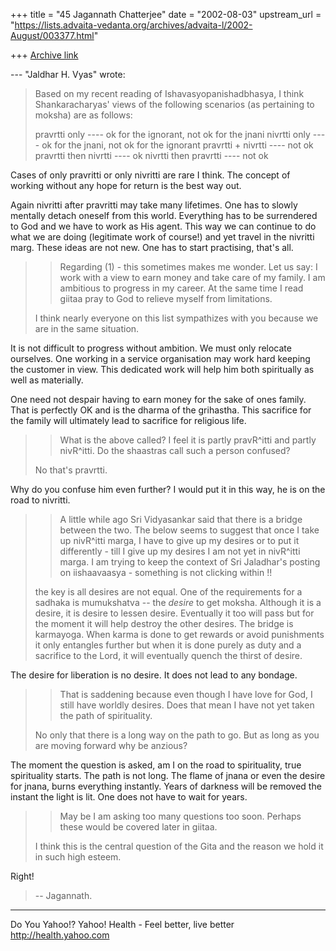 +++
title = "45 Jagannath Chatterjee"
date = "2002-08-03"
upstream_url = "https://lists.advaita-vedanta.org/archives/advaita-l/2002-August/003377.html"

+++
[Archive link](https://lists.advaita-vedanta.org/archives/advaita-l/2002-August/003377.html)

--- "Jaldhar H. Vyas" <jaldhar at BRAINCELLS.COM> wrote:
> Based on my recent reading of
> Ishavasyopanishadbhasya, I think
> Shankaracharyas' views of the following scenarios
> (as pertaining to
> moksha) are as follows:
>
> pravrtti only         ---- ok for the ignorant, not
> ok for the jnani
> nivrtti only          ---- ok for the jnani, not ok
> for the ignorant
> pravrtti + nivrtti    ---- not ok
> pravrtti then nivrtti ---- ok
> nivrtti then pravrtti ---- not ok

Cases of only pravritti or only nivritti are rare I
think. The concept of working without any hope for
return is the best way out.

Again nivritti after pravritti may take many
lifetimes. One has to slowly mentally detach oneself
from this world. Everything has to be surrendered to
God and we have to work as His agent. This way we can
continue to do what we are doing (legitimate work of
course!) and yet travel in the nivritti marg. These
ideas are not new. One has to start practising, that's
all.

> > Regarding (1) - this sometimes makes me wonder.
> Let us say:  I work with a
> > view to earn money and take care of my family.  I
> am ambitious to progress
> > in my career.  At the same time I read giitaa pray
> to God to relieve myself
> > from limitations.
> >
>
> I think nearly everyone on this list sympathizes
> with you because we are
> in the same situation.

It is not difficult to progress without ambition. We
must only relocate ourselves. One working in a service
organisation may work hard keeping the customer in
view. This dedicated work will help him both
spiritually as well as materially.

One need not despair having to earn money for the sake
of ones family. That is perfectly OK and is the dharma
of the grihastha. This sacrifice for the family will
ultimately lead to sacrifice for religious life.

> > What is the above called?  I feel it is partly
> pravR^itti and partly
> > nivR^itti.  Do the shaastras call such a person
> confused?
>
> No that's pravrtti.

Why do you confuse him even further? I would put it in
this way, he is on the road to nivritti.

>
> > A little while
> > ago Sri Vidyasankar said that there is a bridge
> between the two.  The below
> > seems to suggest that once I take up nivR^itti
> marga, I have to give up my
> > desires or to put it differently - till I give up
> my desires I am not yet in
> > nivR^itti marga.  I am trying to keep the context
> of Sri Jaladhar's posting
> > on iishaavaasya - something is not clicking within
> !!
> >
>
> the key is all desires are not equal.  One of the
> requirements for a
> sadhaka is mumukshatva -- the _desire_ to get
> moksha.  Although it is a
> desire, it is desire to lessen desire.  Eventually
> it too will pass but
> for the moment it will help destroy the other
> desires.  The bridge is
> karmayoga.  When karma is done to get rewards or
> avoid punishments it only
> entangles further but when it is done purely as duty
> and a sacrifice to
> the Lord, it will eventually quench the thirst of
> desire.

The desire for liberation is no desire.  It does not
lead to any bondage.

>
> > That is saddening because even though I have love
> for God, I still have
> > worldly desires.  Does that mean I have not yet
> taken the path of
> > spirituality.
>
> No only that there is a long way on the path to go.
> But as long as you
> are moving forward why be anzious?

The moment the question is asked, am I on the road to
spirituality, true spirituality starts. The path is
not long. The flame of jnana or even the desire for
jnana, burns everything instantly. Years of darkness
will be removed the instant the light is lit. One does
not have to wait for years.

> > May be I am asking too many questions too soon.
> Perhaps these
> > would be covered later in giitaa.
> >
>
> I think this is the central question of the Gita and
> the reason we hold it
> in such high esteem.

Right!
>
> --
Jagannath.




__________________________________________________
Do You Yahoo!?
Yahoo! Health - Feel better, live better
http://health.yahoo.com

